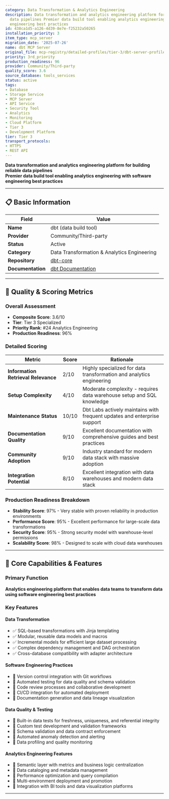 ```yaml
---
category: Data Transformation & Analytics Engineering
description: Data transformation and analytics engineering platform for building reliable
  data pipelines Premier data build tool enabling analytics engineering with software
  engineering best practices
id: 438ca1d5-a126-4d39-8e7e-f25232a50265
installation_priority: 3
item_type: mcp_server
migration_date: '2025-07-26'
name: dbt MCP Server
original_file: mcp-registry/detailed-profiles/tier-3/dbt-server-profile.md
priority: 3rd_priority
production_readiness: 96
provider: Community/Third-party
quality_score: 3.6
source_database: tools_services
status: active
tags:
- Database
- Storage Service
- MCP Server
- API Service
- Security Tool
- Analytics
- Monitoring
- Cloud Platform
- Tier 3
- Development Platform
tier: Tier 3
transport_protocols:
- HTTPS
- REST API
---
```


**Data transformation and analytics engineering platform for building reliable data pipelines**  
**Premier data build tool enabling analytics engineering with software engineering best practices**

---

## 📋 Basic Information

| Field | Value |
|-------|-------|
| **Name** | dbt (data build tool) |
| **Provider** | Community/Third-party |
| **Status** | Active |
| **Category** | Data Transformation & Analytics Engineering |
| **Repository** | [dbt-core](https://github.com/dbt-labs/dbt-core) |
| **Documentation** | [dbt Documentation](https://docs.getdbt.com/) |

---

## 🎯 Quality & Scoring Metrics

### Overall Assessment
- **Composite Score**: 3.6/10
- **Tier**: Tier 3 Specialized
- **Priority Rank**: #24 Analytics Engineering
- **Production Readiness**: 96%

### Detailed Scoring
| Metric | Score | Rationale |
|--------|-------|-----------|
| **Information Retrieval Relevance** | 2/10 | Highly specialized for data transformation and analytics engineering |
| **Setup Complexity** | 4/10 | Moderate complexity - requires data warehouse setup and SQL knowledge |
| **Maintenance Status** | 10/10 | Dbt Labs actively maintains with frequent updates and enterprise support |
| **Documentation Quality** | 9/10 | Excellent documentation with comprehensive guides and best practices |
| **Community Adoption** | 9/10 | Industry standard for modern data stack with massive adoption |
| **Integration Potential** | 8/10 | Excellent integration with data warehouses and modern data stack |

### Production Readiness Breakdown
- **Stability Score**: 97% - Very stable with proven reliability in production environments
- **Performance Score**: 95% - Excellent performance for large-scale data transformations
- **Security Score**: 95% - Strong security model with warehouse-level permissions
- **Scalability Score**: 98% - Designed to scale with cloud data warehouses

---

## 🚀 Core Capabilities & Features

### Primary Function
**Analytics engineering platform that enables data teams to transform data using software engineering best practices**

### Key Features

#### Data Transformation
- ✅ SQL-based transformations with Jinja templating
- ✅ Modular, reusable data models and macros
- ✅ Incremental models for efficient large dataset processing
- ✅ Complex dependency management and DAG orchestration
- ✅ Cross-database compatibility with adapter architecture

#### Software Engineering Practices
- 🔄 Version control integration with Git workflows
- 🔄 Automated testing for data quality and schema validation
- 🔄 Code review processes and collaborative development
- 🔄 CI/CD integration for automated deployment
- 🔄 Documentation generation and data lineage visualization

#### Data Quality & Testing
- 👥 Built-in data tests for freshness, uniqueness, and referential integrity
- 👥 Custom test development and validation frameworks
- 👥 Schema validation and data contract enforcement
- 👥 Automated anomaly detection and alerting
- 👥 Data profiling and quality monitoring

#### Analytics Engineering Features
- 🔗 Semantic layer with metrics and business logic centralization
- 🔗 Data cataloging and metadata management
- 🔗 Performance optimization and query compilation
- 🔗 Multi-environment deployment and promotion
- 🔗 Integration with BI tools and data visualization platforms

---